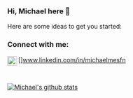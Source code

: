 ### Hi, Michael here 👋

<!--
**michaelmesfn/michaelmesfn** is a ✨ _special_ ✨ repository because its `README.md` (this file) appears on your GitHub profile.
-->
Here are some ideas to get you started:
### Connect with me:


[<img align="left" alt="codeSTACKr | LinkedIn" width="22px" src="https://cdn.jsdelivr.net/npm/simple-icons@v3/icons/linkedin.svg" />]www.linkedin.com/in/michaelmesfn
<!-- [<img align="left" alt="codeSTACKr | Twitter" width="22px" src="https://cdn.jsdelivr.net/npm/simple-icons@v3/icons/twitter.svg" />][twitter]
[<img align="left" alt="codeSTACKr | Instagram" width="22px" src="https://cdn.jsdelivr.net/npm/simple-icons@v3/icons/instagram.svg" />][instagram]
-->
<br />


[![Michael's github stats](https://github-readme-stats.vercel.app/api?username=michaelmesfn)](https://github.com/michaelmesfn/github-readme-stats)
